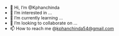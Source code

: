 - 👋 Hi, I’m @Kphanchinda
- 👀 I’m interested in ...
- 🌱 I’m currently learning ...
- 💞️ I’m looking to collaborate on ...
- 📫 How to reach me @kphanchinda54@gmail.com

<!---
Kphanchinda/Kphanchinda is a ✨ special ✨ repository because its `README.md` (this file) appears on your GitHub profile.
You can click the Preview link to take a look at your changes.
--->
